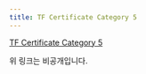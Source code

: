 ```yaml
---
title: TF Certificate Category 5
---
```


[TF Certificate Category 5](https://colab.research.google.com/drive/14r9_GjM_Fwd08g3sLN7ld9PXXYRrhSWy?usp=sharing)

위 링크는 비공개입니다.
